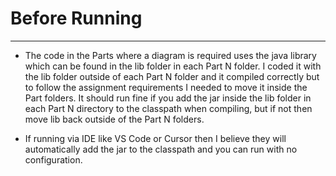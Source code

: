 # Before Running
---
* The code in the Parts where a diagram is required uses the java library which can be found in the lib folder in each Part N folder. I coded it with the lib folder outside of each Part N folder and it compiled correctly but to follow the assignment requirements I needed to move it inside the Part folders. It should run fine if you add the jar inside the lib folder in each Part N directory to the classpath when compiling, but if not then move lib back outside of the Part N folders.

* If running via IDE like VS Code or Cursor then I believe they will automatically add the jar to the classpath and you can run with no configuration.